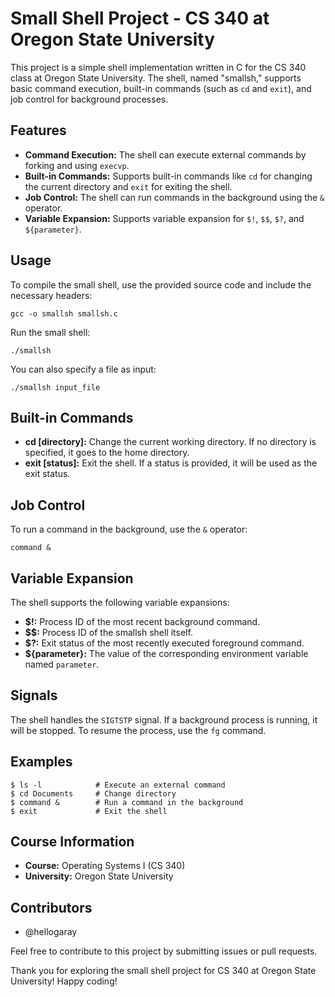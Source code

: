 # Small Shell Project - CS 340 at Oregon State University

This project is a simple shell implementation written in C for the CS 340 class at Oregon State University. The shell, named "smallsh," supports basic command execution, built-in commands (such as `cd` and `exit`), and job control for background processes.

## Features

- **Command Execution:** The shell can execute external commands by forking and using `execvp`.
- **Built-in Commands:** Supports built-in commands like `cd` for changing the current directory and `exit` for exiting the shell.
- **Job Control:** The shell can run commands in the background using the `&` operator.
- **Variable Expansion:** Supports variable expansion for `$!`, `$$`, `$?`, and `${parameter}`.

## Usage

To compile the small shell, use the provided source code and include the necessary headers:

```
gcc -o smallsh smallsh.c
```

Run the small shell:
```
./smallsh
```

You can also specify a file as input:
```
./smallsh input_file
```

## Built-in Commands

- **cd [directory]:** Change the current working directory. If no directory is specified, it goes to the home directory.
- **exit [status]:** Exit the shell. If a status is provided, it will be used as the exit status.

## Job Control

To run a command in the background, use the `&` operator:
```
command &
```

## Variable Expansion

The shell supports the following variable expansions:

- **$!:** Process ID of the most recent background command.
- **$$:** Process ID of the smallsh shell itself.
- **$?:** Exit status of the most recently executed foreground command.
- **${parameter}:** The value of the corresponding environment variable named `parameter`.

## Signals

The shell handles the `SIGTSTP` signal. If a background process is running, it will be stopped. To resume the process, use the `fg` command.

## Examples
```
$ ls -l            # Execute an external command
$ cd Documents     # Change directory
$ command &        # Run a command in the background
$ exit             # Exit the shell
```
## Course Information

- **Course:** Operating Systems I (CS 340)
- **University:** Oregon State University

## Contributors

- @hellogaray

Feel free to contribute to this project by submitting issues or pull requests.

Thank you for exploring the small shell project for CS 340 at Oregon State University! Happy coding!


